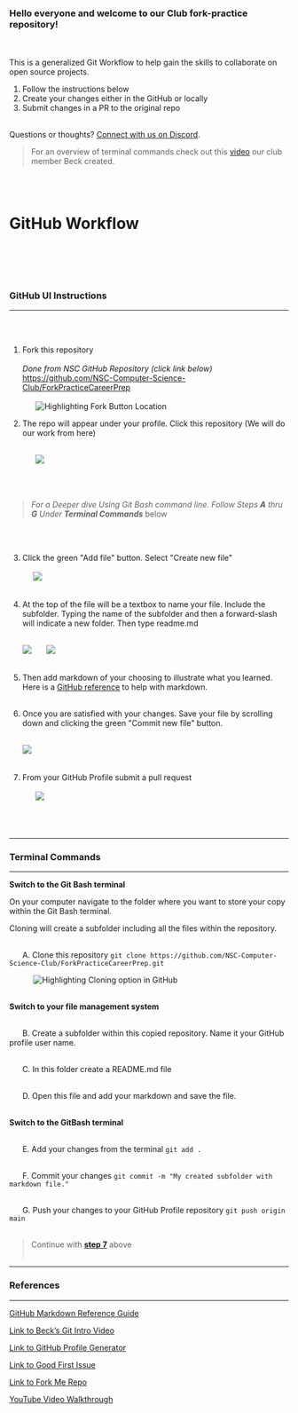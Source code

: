 ### Hello everyone and welcome to our Club fork-practice repository! 
<br></br>
This is a generalized Git Workflow to help gain the skills to collaborate on open source projects.

1. Follow the instructions below
2. Create your changes either in the GitHub or locally
3. Submit changes in a PR to the original repo
<br></br>

Questions or thoughts? <a href="https://discord.gg/xfeXTySSbX" target="_blank">Connect with us on Discord</a>.

> For an overview of terminal commands check out this <a href="https://www.youtube.com/watch?v=UDlIJkvOOPw&list=PL6k4gMRDdFjhHvq9Oulmyph2LezQMU4lg&index=3&t=2s" target="_blank">video</a> our club member Beck created.


<br></br>
# GitHub Workflow
<br></br>
---
### GitHub UI Instructions
---
<br></br>
1. Fork this repository<br></br>
   *Done from NSC GitHub Repository (click link below)*  
   <a href="https://github.com/NSC-Computer-Science-Club/ForkPracticeCareerPrep" target="_blank">https://github.com/NSC-Computer-Science-Club/ForkPracticeCareerPrep</a>
   <br></br>
   &nbsp;&nbsp;&nbsp;&nbsp;&nbsp; ![Highlighting Fork Button Location](readme_images/fork.png)


2. The repo will appear under your profile. Click this repository (We will do our work from here)<br></br>

   &nbsp;&nbsp;&nbsp;&nbsp;&nbsp; ![](readme_images/myProfileRepo.png)

<br></br>
   > *For a Deeper dive Using Git Bash command line. Follow Steps **A** thru **G** Under **Terminal Commands*** below
 
   <br></br>

3. Click the green "Add file" button. Select "Create new file"<br></br>
  &nbsp;&nbsp;&nbsp;&nbsp;&nbsp;![](readme_images/Adding%20file%20from%20UI.png)<br></br>

4. At the top of the file will be a textbox to name your file. Include the subfolder. Typing the name of the subfolder and then a forward-slash will indicate a new folder. Then type readme.md
<br></br>

 &nbsp;&nbsp;&nbsp;&nbsp;&nbsp; ![](readme_images/newFile.png)
 &nbsp;&nbsp;&nbsp;&nbsp;&nbsp; ![](readme_images/newFileWithFolder.png)
 <br></br>

5. Then add markdown of your choosing to illustrate what you learned. Here is a <a href="https://docs.github.com/en/get-started/writing-on-github/getting-started-with-writing-and-formatting-on-github/basic-writing-and-formatting-syntax" target="_blank">GitHub reference</a> to help with markdown.
<br></br>

6. Once you are satisfied with your changes. Save your file by scrolling down and clicking the green "Commit new file" button.
<br></br>

&nbsp;&nbsp;&nbsp;&nbsp;&nbsp; ![](readme_images/commit.png)
<br></br>

7. <a name="Step">From your GitHub Profile submit a pull request</a>
<br></br>
  &nbsp;&nbsp;&nbsp;&nbsp;&nbsp; ![](readme_images/pullRequest.png)
<br></br>
<br></br>

---
### Terminal Commands
---
**Switch to the Git Bash terminal**

   On your computer navigate to the folder where you want to store your copy within the Git Bash terminal. 
   
   Cloning will create a subfolder including all the files within the repository.
   <br></br>

  &nbsp;&nbsp;&nbsp;&nbsp;&nbsp; A. Clone this repository `git clone https://github.com/NSC-Computer-Science-Club/ForkPracticeCareerPrep.git`

  &nbsp;&nbsp;&nbsp;&nbsp;&nbsp;&nbsp;&nbsp;&nbsp;&nbsp;&nbsp; ![Highlighting Cloning option in GitHub](readme_images/clone.png)
  <br></br>

**Switch to your file management system**
<br></br>


  &nbsp;&nbsp;&nbsp;&nbsp;&nbsp; B. Create a subfolder within this copied repository. Name it your GitHub profile user name.<br></br>

  &nbsp;&nbsp;&nbsp;&nbsp;&nbsp; C. In this folder create a README.md file<br></br>

  &nbsp;&nbsp;&nbsp;&nbsp;&nbsp; D. Open this file and add your markdown and save the file.<br></br>


**Switch to the GitBash terminal**
<br></br>


 &nbsp;&nbsp;&nbsp;&nbsp;&nbsp; E. Add your changes from the terminal `git add .`<br></br>

 &nbsp;&nbsp;&nbsp;&nbsp;&nbsp; F. Commit your changes `git commit -m "My created subfolder with markdown file."`<br></br>

 &nbsp;&nbsp;&nbsp;&nbsp;&nbsp; G. Push your changes to your GitHub Profile repository `git push origin main`<br></br>


> Continue with <a href="/README.md/#Step">**step 7**</a> above
<br></br>

---
### References
---

[GitHub Markdown Reference Guide](https://docs.github.com/en/get-started/writing-on-github/getting-started-with-writing-and-formatting-on-github/basic-writing-and-formatting-syntax)

[Link to Beck’s Git Intro Video](https://www.youtube.com/watch?v=UDlIJkvOOPw&list=PL6k4gMRDdFjhHvq9Oulmyph2LezQMU4lg&index=3&t=2s)

[Link to GitHub Profile Generator](https://rahuldkjain.github.io/gh-profile-readme-generator/)

[Link to Good First Issue](https://goodfirstissues.com/)

[Link to Fork Me Repo](https://github.com/atapas/fork-me)

[YouTube Video Walkthrough](https://www.youtube.com/watch?v=h8suY-Osn8Q)





